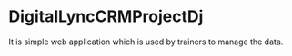 # DigitalLyncCRMProjectDj

It is simple web application which is used by trainers to manage the data. 
